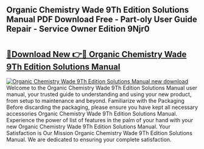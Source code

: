 ## Organic Chemistry Wade 9Th Edition Solutions Manual PDF Download Free - Part-oly User Guide Repair - Service Owner Edition 9Njr0

# <h2><a href="http://bc37057.oget.top/?id=Organic+Chemistry+Wade+9Th+Edition+Solutions+Manual">🔗Download New 👉🔴 Organic Chemistry Wade 9Th Edition Solutions Manual</a></h2>

[![Organic Chemistry Wade 9Th Edition Solutions Manual new download](https://i.imgur.com/5g1atiW.png)](http://bc37057.oget.top/?id=Organic+Chemistry+Wade+9Th+Edition+Solutions+Manual)
Welcome to the Organic Chemistry Wade 9Th Edition Solutions Manual user manual, your trusted guide to understanding and using your new product, from setup to maintenance and beyond. Familiarize with the Packaging Before discarding the packaging, please ensure you have kept all necessary accessories Organic Chemistry Wade 9Th Edition Solutions Manual. Experience the power of list of features in the palm of your hand with your new Organic Chemistry Wade 9Th Edition Solutions Manual. Your Satisfaction is Our Mission Organic Chemistry Wade 9Th Edition Solutions Manual. We are dedicated to ensuring your complete satisfaction.
